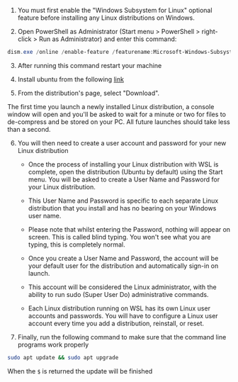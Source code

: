
1. You must first enable the "Windows Subsystem for Linux" optional feature before installing any Linux distributions on Windows.

2. Open PowerShell as Administrator (Start menu > PowerShell > right-click > Run as Administrator) and enter this command:

```PowerShell
dism.exe /online /enable-feature /featurename:Microsoft-Windows-Subsystem-Linux /all /norestart
```  
3. After running this command restart your machine

4. Install ubuntu from the following [link](https://apps.microsoft.com/detail/9NZ3KLHXDJP5?hl=en-us&gl=GR&ocid=pdpshare)

5. From the distribution's page, select "Download".

The first time you launch a newly installed Linux distribution, a console window will open and you'll be asked to wait for a minute or two for files to de-compress and be stored on your PC. All future launches should take less than a second.

6. You will then need to create a user account and password for your new Linux distribution

    * Once the process of installing your Linux distribution with WSL is complete, open the distribution (Ubuntu by default) using the Start menu. You will be asked to create a User   Name and Password for your Linux distribution.

    * This User Name and Password is specific to each separate Linux distribution that you install and has no bearing on your Windows user name.

    * Please note that whilst entering the Password, nothing will appear on screen. This is called blind typing. You won't see what you are typing, this is completely normal.

    * Once you create a User Name and Password, the account will be your default user for the distribution and automatically sign-in on launch.

    * This account will be considered the Linux administrator, with the ability to run sudo (Super User Do) administrative commands.

    * Each Linux distribution running on WSL has its own Linux user accounts and passwords. You will have to configure a Linux user account every time you add a distribution, reinstall, or reset. 

7. Finally, run the following command to make sure that the command line programs work properly  

```Bash
sudo apt update && sudo apt upgrade
```
When the `$` is returned the update will be finished
